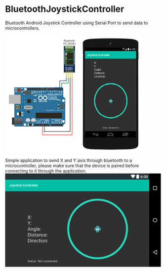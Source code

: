 # BluetoothJoystickController
Bluetooth Android Joystick Controller using Serial Port to send data to microcontrollers.

![Diagram](https://github.com/MOctavio/BluetoothJoystickController/blob/master/app/src/main/res/drawable/diagram.png?raw=true "Diagram")

Simple application to send X and Y axis through bluetooth to a microcontroller, please make sure that the device is paired before connecting to it through the application.
![Layout](https://github.com/MOctavio/BluetoothJoystickController/blob/master/app/src/main/res/drawable/layout.png?raw=true "Layout")


